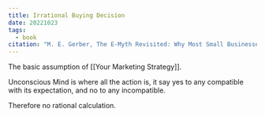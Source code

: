 ```yaml
---
title: Irrational Buying Decision
date: 20221023
tags:
  - book
citation: "M. E. Gerber, The E-Myth Revisited: Why Most Small Businesses Don’t Work and What to Do About It. Harper Collins, 2009."
---
```

The basic assumption of [[Your Marketing Strategy]].

Unconscious Mind is where all the action is, it say yes to any compatible with its expectation, and no to any incompatible.

Therefore no rational calculation. 